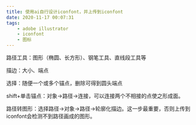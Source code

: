```yaml
---
title: 使用ai自行设计iconfont，并上传到iconfont
date: 2020-11-17 00:07:31
tags:
	- adobe illustrator
	- iconfont
	- 图标
---
```


路径工具：图形（椭圆、长方形）、钢笔工具、直线段工具等

描边：大小、端点

选择：随便一个或多个锚点，删除可得到圆头端点

shift+单击锚点：对象->路径->连接，可以连接两个不相接的点使之形成面。

路径转图形：选择路径->对象->路径->轮廓化描边。这一步最重要，否则上传到iconfont会检测不到路径画成的图形。